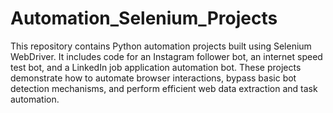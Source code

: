 # Automation_Selenium_Projects
This repository contains Python automation projects built using Selenium WebDriver. It includes code for an Instagram follower bot, an internet speed test bot, and a LinkedIn job application automation bot. These projects demonstrate how to automate browser interactions, bypass basic bot detection mechanisms, and perform efficient web data extraction and task automation.

